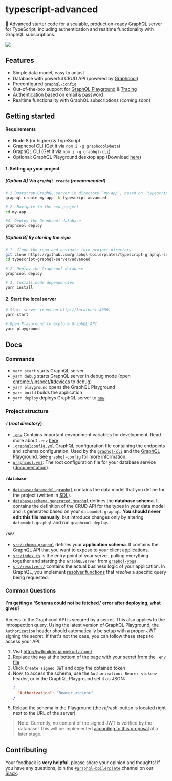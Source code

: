 # typescript-advanced

🚀 Advanced starter code for a scalable, production-ready GraphQL server for TypeScript, including authentication and realtime functionality with GraphQL subscriptions.

![](https://imgur.com/eMpNw0e.png)

## Features

- Simple data model, easy to adjust
- Database with powerful CRUD API (powered by [Graphcool](https://www.graph.cool/))
- Preconfigured [`graphql-config`](https://github.com/graphcool/graphql-config)
- Out-of-the-box support for [GraphQL Playground](https://github.com/graphcool/graphql-playground) & [Tracing](https://github.com/apollographql/apollo-tracing)
- Authentication based on email & password
- Realtime functionality with GraphQL subscriptions (_coming soon_)

## Getting started

#### Requirements

* Node 8 (or higher) & TypeScript
* Graphcool CLI (Get it via `npm i -g graphcool@beta`)
* GraphQL CLI (Get it via `npm i -g graphql-cli`)
* Optional: GraphQL Playground desktop app (Download [here](https://github.com/graphcool/graphql-playground/releases))

#### 1. Setting up your project

##### [Option A] Via `graphql create` (recommended)

```sh
# 1 Bootstrap GraphQL server in directory `my-app`, based on `typescript-advanced` boilerplate
graphql create my-app -b typescript-advanced

# 2. Navigate to the new project
cd my-app

#4. Deploy the Graphcool database
graphcool deploy
```

##### [Option B] By cloning the repo

```sh
# 1. Clone the repo and navigate into project directory
git clone https://github.com/graphql-boilerplates/typescript-graphql-server.git
cd typescript-graphql-server/advanced

# 2. Deploy the Graphcool database
graphcool deploy

# 3. Install node dependencies
yarn install
```

#### 2. Start the local server

```sh
# Start server (runs on http://localhost:4000)
yarn start

# Open Playground to explore GraphQL API
yarn playground
```

## Docs

### Commands

* `yarn start` starts GraphQL server
* `yarn debug` starts GraphQL server in debug mode (open [chrome://inspect/#devices](chrome://inspect/#devices) to debug)
* `yarn playground` opens the GraphQL Playground
* `yarn build` builds the application
* `yarn deploy` deploys GraphQL server to [`now`](https://now.sh)

### Project structure

#### `/` (_root directory_)

- [`.env`](./.env) Contains important environment variables for development. Read more about `.env` [here](https://github.com/motdotla/dotenv)
- [`.graphqlconfig.yml`](./.graphqlconfig.yml) GraphQL configuration file containing the endpoints and schema configuration. Used by the [`graphql-cli`](https://github.com/graphcool/graphql-cli) and the [GraphQL Playground](https://github.com/graphcool/graphql-playground). See [`graphql-config`](https://github.com/graphcool/graphql-config) for more information.
- [`graphcool.yml`](./graphcool.yml): The root configuration file for your database service ([documentation](https://www.graph.cool/docs/1.0/reference/graphcool.yml/overview-and-example-foatho8aip)).

#### `/database`

- [`database/datamodel.graphql`](./database/datamodel.graphql) contains the data model that you define for the project (written in [SDL](https://blog.graph.cool/graphql-sdl-schema-definition-language-6755bcb9ce51)).
- [`database/schema.generated.graphql`](./database/schema.generated.graphql) defines the **database schema**. It contains the definition of the CRUD API for the types in your data model and is generated based on your `datamodel.graphql`. **You should never edit this file manually**, but introduce changes only by altering `datamodel.graphql` and run `graphcool deploy`.

#### `/src`

- [`src/schema.graphql`](src/schema.graphql) defines your **application schema**. It contains the GraphQL API that you want to expose to your client applications.
- [`src/index.ts`](src/index.ts) is the entry point of your server, pulling everything together and starting the `GraphQLServer` from [`graphql-yoga`](https://github.com/graphcool/graphql-yoga).
- [`src/resolvers/`](src/resolvers) contains the actual business logic of your application. In GraphQL, you implement [resolver functions](http://graphql.org/learn/execution/) that *resolve* a specific query being requested.

### Common Questions

#### I'm getting a 'Schema could not be fetched.' error after deploying, what gives?

Access to the Graphcool API is secured by a secret. This also applies to the introspection query. Using the latest version of GraphQL Playground, the `Authorization` header should automatically be setup with a proper JWT signing the secret. If that's not the case, you can follow these steps to access your API:

1. Visit http://jwtbuilder.jamiekurtz.com/
1. Replace the `Key` at the bottom of the page with [your secret from the `.env` file](https://github.com/graphcool/graphql-boilerplate/blob/master/.env#L3)
1. Click `Create signed JWT` and copy the obtained token
1. Now, to access the schema, use the `Authorization: Bearer <token>` header, or in the GraphQL Playground set it as JSON:
    ```json
    {
      "Authorization": "Bearer <token>"
    }
    ```
1. Reload the schema in the Playground (the _refresh_-button is located right next to the URL of the server)

> Note: Currently, no content of the signed JWT is verified by the database! This will be implemented [according to this proposal](https://github.com/graphcool/framework/issues/1365) at a later stage.

## Contributing

Your feedback is **very helpful**, please share your opinion and thoughts! If you have any questions, join the [`#graphql-boilerplate`](https://graphcool.slack.com/messages/graphql-boilerplate) channel on our [Slack](https://graphcool.slack.com/).